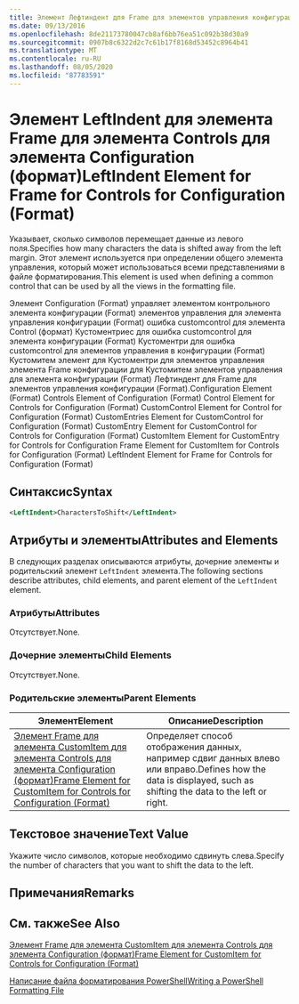 ```yaml
---
title: Элемент Лефтиндент для Frame для элементов управления конфигурации (Format) | Документация Майкрософт
ms.date: 09/13/2016
ms.openlocfilehash: 8de21173780047cb8af6bb76ea51c092b38d30a9
ms.sourcegitcommit: 0907b8c6322d2c7c61b17f8168d53452c8964b41
ms.translationtype: MT
ms.contentlocale: ru-RU
ms.lasthandoff: 08/05/2020
ms.locfileid: "87783591"
---
```

# <a name="leftindent-element-for-frame-for-controls-for-configuration-format"></a><span data-ttu-id="e1c5f-102">Элемент LeftIndent для элемента Frame для элемента Controls для элемента Configuration (формат)</span><span class="sxs-lookup"><span data-stu-id="e1c5f-102">LeftIndent Element for Frame for Controls for Configuration (Format)</span></span>

<span data-ttu-id="e1c5f-103">Указывает, сколько символов перемещает данные из левого поля.</span><span class="sxs-lookup"><span data-stu-id="e1c5f-103">Specifies how many characters the data is shifted away from the left margin.</span></span> <span data-ttu-id="e1c5f-104">Этот элемент используется при определении общего элемента управления, который может использоваться всеми представлениями в файле форматирования.</span><span class="sxs-lookup"><span data-stu-id="e1c5f-104">This element is used when defining a common control that can be used by all the views in the formatting file.</span></span>

<span data-ttu-id="e1c5f-105">Элемент Configuration (Format) управляет элементом контрольного элемента конфигурации (Format) элементов управления для элемента управления конфигурации (Format) ошибка customcontrol для элемента Control (формат) Кустоментриес для ошибка customcontrol для элемента конфигурации (Format) Кустоментри для ошибка customcontrol для элементов управления в конфигурации (Format) Кустомитем элемент для Кустоментри для элементов управления элемента Frame конфигурации для Кустомитем элементов управления для элемента конфигурации (Format) Лефтиндент для Frame для элементов управления конфигурации (Format).</span><span class="sxs-lookup"><span data-stu-id="e1c5f-105">Configuration Element (Format) Controls Element of Configuration (Format) Control Element for Controls for Configuration (Format) CustomControl Element for Control for Configuration (Format) CustomEntries Element for CustomControl for Configuration (Format) CustomEntry Element for CustomControl for Controls for Configuration (Format) CustomItem Element for CustomEntry for Controls for Configuration Frame Element for CustomItem for Controls for Configuration (Format) LeftIndent Element for Frame for Controls for Configuration (Format)</span></span>

## <a name="syntax"></a><span data-ttu-id="e1c5f-106">Синтаксис</span><span class="sxs-lookup"><span data-stu-id="e1c5f-106">Syntax</span></span>

```xml
<LeftIndent>CharactersToShift</LeftIndent>
```

## <a name="attributes-and-elements"></a><span data-ttu-id="e1c5f-107">Атрибуты и элементы</span><span class="sxs-lookup"><span data-stu-id="e1c5f-107">Attributes and Elements</span></span>

<span data-ttu-id="e1c5f-108">В следующих разделах описываются атрибуты, дочерние элементы и родительский элемент `LeftIndent` элемента.</span><span class="sxs-lookup"><span data-stu-id="e1c5f-108">The following sections describe attributes, child elements, and parent element of the `LeftIndent` element.</span></span>

### <a name="attributes"></a><span data-ttu-id="e1c5f-109">Атрибуты</span><span class="sxs-lookup"><span data-stu-id="e1c5f-109">Attributes</span></span>

<span data-ttu-id="e1c5f-110">Отсутствует.</span><span class="sxs-lookup"><span data-stu-id="e1c5f-110">None.</span></span>

### <a name="child-elements"></a><span data-ttu-id="e1c5f-111">Дочерние элементы</span><span class="sxs-lookup"><span data-stu-id="e1c5f-111">Child Elements</span></span>

<span data-ttu-id="e1c5f-112">Отсутствует.</span><span class="sxs-lookup"><span data-stu-id="e1c5f-112">None.</span></span>

### <a name="parent-elements"></a><span data-ttu-id="e1c5f-113">Родительские элементы</span><span class="sxs-lookup"><span data-stu-id="e1c5f-113">Parent Elements</span></span>

|<span data-ttu-id="e1c5f-114">Элемент</span><span class="sxs-lookup"><span data-stu-id="e1c5f-114">Element</span></span>|<span data-ttu-id="e1c5f-115">Описание</span><span class="sxs-lookup"><span data-stu-id="e1c5f-115">Description</span></span>|
|-------------|-----------------|
|[<span data-ttu-id="e1c5f-116">Элемент Frame для элемента CustomItem для элемента Controls для элемента Configuration (формат)</span><span class="sxs-lookup"><span data-stu-id="e1c5f-116">Frame Element for CustomItem for Controls for Configuration (Format)</span></span>](./frame-element-for-customitem-for-controls-for-configuration-format.md)|<span data-ttu-id="e1c5f-117">Определяет способ отображения данных, например сдвиг данных влево или вправо.</span><span class="sxs-lookup"><span data-stu-id="e1c5f-117">Defines how the data is displayed, such as shifting the data to the left or right.</span></span>|

## <a name="text-value"></a><span data-ttu-id="e1c5f-118">Текстовое значение</span><span class="sxs-lookup"><span data-stu-id="e1c5f-118">Text Value</span></span>

<span data-ttu-id="e1c5f-119">Укажите число символов, которые необходимо сдвинуть слева.</span><span class="sxs-lookup"><span data-stu-id="e1c5f-119">Specify the number of characters that you want to shift the data to the left.</span></span>

## <a name="remarks"></a><span data-ttu-id="e1c5f-120">Примечания</span><span class="sxs-lookup"><span data-stu-id="e1c5f-120">Remarks</span></span>

## <a name="see-also"></a><span data-ttu-id="e1c5f-121">См. также</span><span class="sxs-lookup"><span data-stu-id="e1c5f-121">See Also</span></span>

[<span data-ttu-id="e1c5f-122">Элемент Frame для элемента CustomItem для элемента Controls для элемента Configuration (формат)</span><span class="sxs-lookup"><span data-stu-id="e1c5f-122">Frame Element for CustomItem for Controls for Configuration (Format)</span></span>](./frame-element-for-customitem-for-controls-for-configuration-format.md)

[<span data-ttu-id="e1c5f-123">Написание файла форматирования PowerShell</span><span class="sxs-lookup"><span data-stu-id="e1c5f-123">Writing a PowerShell Formatting File</span></span>](./writing-a-powershell-formatting-file.md)
